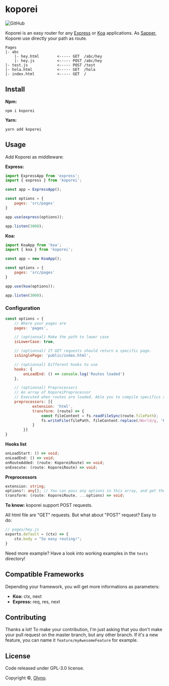 # koporei

![GitHub](https://img.shields.io/github/license/Olyno/koporei?style=for-the-badge)

Koporei is an easy router for any [Express](https://expressjs.com) or [Koa](https://koajs.com) applications. As [Sapper](https://sapper.svelte.dev), Koporei use directly your path as route.

```
Pages
|- abc
    |- hey.html        <----- GET  /abc/hey
    |- hey.js          <----- POST /abc/hey
|- test.js             <----- POST /test
|- hola.html           <----- GET  /hola
|- index.html          <----- GET  /
```

## Install

**Npm:**

```
npm i koporei
```

**Yarn:**
```
yarn add koporei
```

## Usage

Add Koporei as middleware:

**Express:**

```js
import ExpressApp from 'express';
import { express } from 'koporei';

const app = ExpressApp();

const options = {
    pages: 'src/pages'
}

app.use(express(options));

app.listen(3000);
```

**Koa:**

```js
import KoaApp from 'koa';
import { koa } from 'koporei';

const app = new KoaApp();

const options = {
    pages: 'src/pages'
}

app.use(koa(options));

app.listen(3000);
```

### Configuration

```js
const options = {
    // Where your pages are
    pages: 'pages',

    // (optionnal) Make the path to lower case
    isLowerCase: true,

    // (optionnal) If GET requests should return a specific page.
    isSinglePage: 'public/index.html',

    // (optionnal) Different hooks to use
    hooks: {
        onLoadEnd: () => console.log('Routes loaded')
    },

    // (optionnal) Preprocessors
    // An array of KoporeiPreprocessor
    // Executed when routes are loaded. Able you to compile specifics routes
    preprocessors: [{
            extension: 'html',
            transform: (route) => {
                const fileContent = fs.readFileSync(route.filePath);
                fs.writeFile(filePath, fileContent.replace(/World/g, 'Koporei Preprocessors'));
            }
        }]
}
```

**Hooks list**

```ts
onLoadStart: () => void;
onLoadEnd: () => void;
onRouteAdded: (route: KoporeiRoute) => void;
onExecute: (route: KoporeiRoute) => void;
```

**Preprocessors**

```ts
extension: string;
options?: any[]; // You can pass any options in this array, and get them in the transform function
transform: (route: KoporeiRoute, ...options) => void;
```

**To know:** koporei support POST requests.

All html file are "GET" requests. But what about "POST" request? Easy to do:

```js
// pages/hey.js
exports.default = (ctx) => {
    ctx.body = "So easy routing!";
}
```

Need more example? Have a look into working examples in the ``tests`` directory!

## Compatible Frameworks

Depending your framework, you will get more informations as parameters:

 * **Koa:** ctx, next
 * **Express:** req, res, next

## Contributing

Thanks a lot! To make your contribution, I'm just asking that you don't make your pull request on the master branch, but any other branch. If it's a new feature, you can name it ``feature/myAwesomeFeature`` for example.

## License

Code released under GPL-3.0 license.

Copyright ©, [Olyno](https://github.com/Olyno).